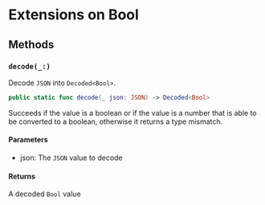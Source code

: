 # Extensions on Bool

## Methods

### `decode(_:)`

Decode `JSON` into `Decoded<Bool>`.

``` swift
public static func decode(_ json: JSON) -> Decoded<Bool> 
```

Succeeds if the value is a boolean or if the value is a number that is able
to be converted to a boolean, otherwise it returns a type mismatch.

#### Parameters

  - json: The `JSON` value to decode

#### Returns

A decoded `Bool` value
